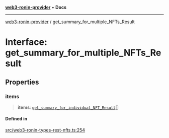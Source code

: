 [**web3-ronin-provider**](../README.md) • **Docs**

***

[web3-ronin-provider](../globals.md) / get\_summary\_for\_multiple\_NFTs\_Result

# Interface: get\_summary\_for\_multiple\_NFTs\_Result

## Properties

### items

> **items**: [`get_summary_for_individual_NFT_Result`](get_summary_for_individual_NFT_Result.md)[]

#### Defined in

[src/web3-ronin-types-rest-nfts.ts:254](https://github.com/chuacw/web3-ronin-provider/blob/7646ce38176c1dab59363eef0869f2efa34d498b/src/web3-ronin-types-rest-nfts.ts#L254)
